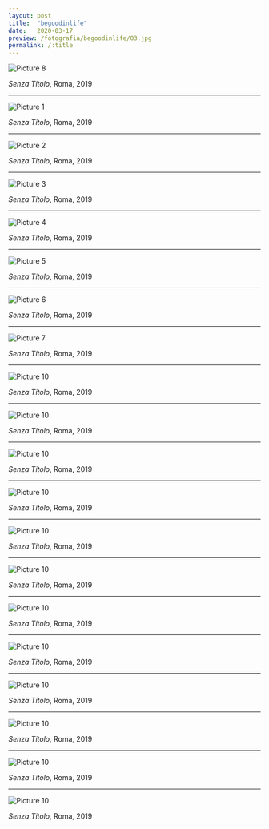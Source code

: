 ```yaml
---
layout: post
title:  "begoodinlife"
date:   2020-03-17
preview: /fotografia/begoodinlife/03.jpg
permalink: /:title
---
```


![Picture 8](./08.jpg)

_Senza Titolo_, Roma, 2019

---

![Picture 1](./01.jpg)

_Senza Titolo_, Roma, 2019

---

![Picture 2](./02.jpg)

_Senza Titolo_, Roma, 2019

---

![Picture 3](./03.jpg)

_Senza Titolo_, Roma, 2019

---

![Picture 4](./04.jpg)

_Senza Titolo_, Roma, 2019

---

![Picture 5](./05.jpg)

_Senza Titolo_, Roma, 2019

---

![Picture 6](./06.jpg)

_Senza Titolo_, Roma, 2019

---

![Picture 7](./07.jpg)

_Senza Titolo_, Roma, 2019

---

![Picture 10](./010.jpg)

_Senza Titolo_, Roma, 2019

---

![Picture 10](./011.jpg)

_Senza Titolo_, Roma, 2019

---

![Picture 10](./012.jpg)

_Senza Titolo_, Roma, 2019

---

![Picture 10](./013.jpg)

_Senza Titolo_, Roma, 2019

---

![Picture 10](./014.jpg)

_Senza Titolo_, Roma, 2019

---

![Picture 10](./015.jpg)

_Senza Titolo_, Roma, 2019

---

![Picture 10](./016.jpg)

_Senza Titolo_, Roma, 2019

---

![Picture 10](./017.jpg)

_Senza Titolo_, Roma, 2019

---

![Picture 10](./018.jpg)

_Senza Titolo_, Roma, 2019

---

![Picture 10](./019.jpg)

_Senza Titolo_, Roma, 2019

---

![Picture 10](./020.jpg)

_Senza Titolo_, Roma, 2019

---

![Picture 10](./021.jpg)

_Senza Titolo_, Roma, 2019




